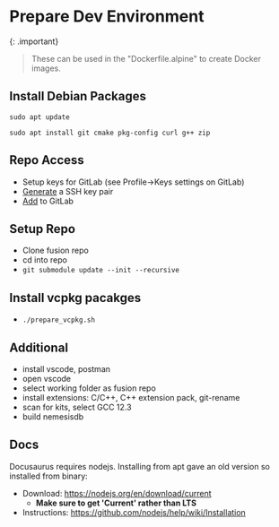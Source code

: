 # Prepare Dev Environment

{: .important}
> These can be used in the "Dockerfile.alpine" to create Docker images.


## Install Debian Packages
`sudo apt update`

`sudo apt install git cmake pkg-config curl g++ zip`


## Repo Access
- Setup keys for GitLab (see Profile->Keys settings on GitLab)
- [Generate](https://docs.gitlab.com/ee/user/ssh.html#generate-an-ssh-key-pair) a SSH key pair
- [Add](https://docs.gitlab.com/ee/user/ssh.html#add-an-ssh-key-to-your-gitlab-account) to GitLab


## Setup Repo

- Clone fusion repo
- cd into repo
- `git submodule update --init --recursive`


## Install vcpkg pacakges
- `./prepare_vcpkg.sh`


## Additional
- install vscode, postman
- open vscode
- select working folder as fusion repo
- install extensions: C/C++, C++ extension pack, git-rename
- scan for kits, select GCC 12.3
- build nemesisdb


## Docs
Docusaurus requires nodejs. Installing from apt gave an old version so installed from binary:

- Download: https://nodejs.org/en/download/current
  - **Make sure to get 'Current' rather than LTS**
- Instructions: https://github.com/nodejs/help/wiki/Installation